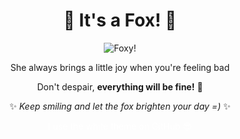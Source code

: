 <div align="center">
  
# 🦊 It's a Fox! 🦊

![Foxy!](https://i.imgur.com/vIF8Zco.gif)

She always brings a little joy when you're feeling bad

Don't despair, **everything will be fine!** 🌟  

✨ _Keep smiling and let the fox brighten your day =)_ ✨

<span style="color:rgb(255, 255, 255);">I use the white theme on GitHub 😎</span>

</div>
